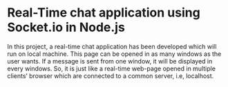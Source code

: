 # Real-Time chat application using Socket.io in Node.js

In this project, a real-time chat application has been developed which will run on local machine.
This page can be opened in as many windows as the user wants. If a message is sent from one window, it will be displayed in every windows. 
So, it is just like a real-time web-page opened in multiple clients’ browser which are connected to a common server, i.e, localhost.

